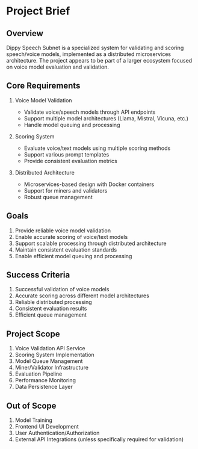 # Project Brief

## Overview
Dippy Speech Subnet is a specialized system for validating and scoring speech/voice models, implemented as a distributed microservices architecture. The project appears to be part of a larger ecosystem focused on voice model evaluation and validation.

## Core Requirements
1. Voice Model Validation
   - Validate voice/speech models through API endpoints
   - Support multiple model architectures (Llama, Mistral, Vicuna, etc.)
   - Handle model queuing and processing

2. Scoring System
   - Evaluate voice/text models using multiple scoring methods
   - Support various prompt templates
   - Provide consistent evaluation metrics

3. Distributed Architecture
   - Microservices-based design with Docker containers
   - Support for miners and validators
   - Robust queue management

## Goals
1. Provide reliable voice model validation
2. Enable accurate scoring of voice/text models
3. Support scalable processing through distributed architecture
4. Maintain consistent evaluation standards
5. Enable efficient model queuing and processing

## Success Criteria
1. Successful validation of voice models
2. Accurate scoring across different model architectures
3. Reliable distributed processing
4. Consistent evaluation results
5. Efficient queue management

## Project Scope
1. Voice Validation API Service
2. Scoring System Implementation
3. Model Queue Management
4. Miner/Validator Infrastructure
5. Evaluation Pipeline
6. Performance Monitoring
7. Data Persistence Layer

## Out of Scope
1. Model Training
2. Frontend UI Development
3. User Authentication/Authorization
4. External API Integrations (unless specifically required for validation)
